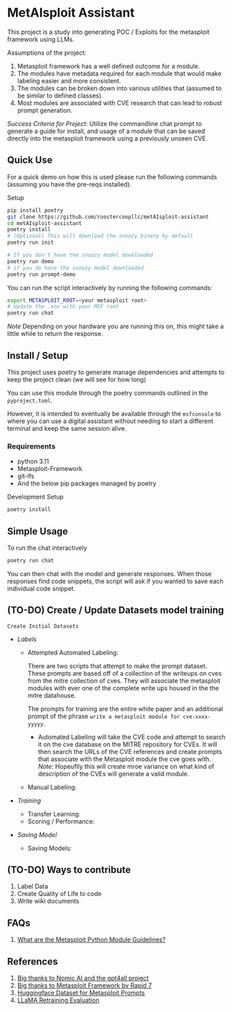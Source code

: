 # MetAIsploit Assistant
This project is a study into generating POC / Exploits for the metasploit framework using LLMs.

Assumptions of the project:
1. Metasploit framework has a well defined outcome for a module.
2. The modules have metadata required for each module that would make labeling easier and more consistent.
3. The modules can be broken down into various utilities that (assumed to be similar to defined classes).
3. Most modules are associated with CVE research that can lead to robust prompt generation.

*Success Criteria for Project*: Utilize the commandline chat prompt to generate a guide for install, and usage of a module that can be saved directly into the metasploit framework using a previously unseen CVE.

## Quick Use
For a quick demo on how this is used please run the following commands (assuming you have the pre-reqs installed).

Setup
```sh
pip install poetry
git clone https://github.com/roostercoopllc/metAIsploit-assistant
cd metAIsploit-assistant
poetry install
# (Optional) This will download the snoozy binary by default
poetry run init
```

```sh
# If you don't have the snoozy model downloaded
poetry run demo
# if you do have the snoozy model downloaded
poetry run prompt-demo
```

You can run the script interactively by running the following commands:
```sh
export METASPLOIT_ROOT=<your metasploit root>
# Update the .env with your MSF root
poetry run chat
```

*Note* Depending on your hardware you are running this on, this might take a little while to return the response.

## Install / Setup
This project uses poetry to generate manage dependencies and attempts to keep the project clean (we will see for how long)

You can use this module through the poetry commands outlined in the `pyproject.toml`.

However, it is intended to eventually be available through the `msfconsole` to where you can use a digital assistant without needing to start a different terminal and keep the same session alive. 

### Requirements
* python 3.11
* Metasploit-Framework
* git-lfs
* And the below pip packages managed by poetry

Development Setup
```sh
poetry install
```

## Simple Usage
To run the chat interactively 
```sh
poetry run chat
```

You can then chat with the model and generate responses. When those responses find code snippets, the script will ask if you wanted to save each individual code snippet. 

## (TO-DO) Create / Update Datasets model training
`Create Initial Datasets`
* *Labels*
  * Attempted Automated Labeling:
    
    There are two scripts that attempt to make the prompt dataset. These prompts are based off of a collection of the writeups on cves from the mitre collection of cves. They will associate the metasploit modules with ever one of the complete write ups housed in the the mitre datahouse. 

    The prompts for training are the entire white paper and an additional prompt of the phrase `write a metasploit module for cve-xxxx-yyyyy`.
     
    - Automated Labeling will take the CVE code and attempt to search it on the cve database on the MITRE repository for CVEs. It will then search the URLs of the CVE references and create prompts that associate with the Metasploit module the cve goes with. 
    *Note*: Hopeuflly this will create mroe variance on what kind of description of the CVEs will generate a valid module.
  * Manual Labeling:

* *Training*
  * Transfer Learning:
  * Scoring / Performance:

* *Saving Model*
  * Saving Models:

## (TO-DO) Ways to contribute
1. Label Data
2. Create Quality of Life to code
3. Write wiki documents

## FAQs
1. [What are the Metasploit Python Module Guidelines?](https://docs.metasploit.com/docs/development/developing-modules/external-modules/writing-external-python-modules.html)

## References
1. [Big thanks to Nomic AI and the gpt4all project](https://github.com/nomic-ai/gpt4all)
2. [Big thanks to Metasploit Framework by Rapid 7](https://github.com/rapid7/metasploit-framework)
3. [Huggingface Dataset for Metasploit Prompts](https://huggingface.co/datasets/icantiemyshoe/cve-to-metasploit-module) 
4. [LLaMA Retraining Evaluation](https://github.com/zetavg/LLaMA-LoRA-Tuner)